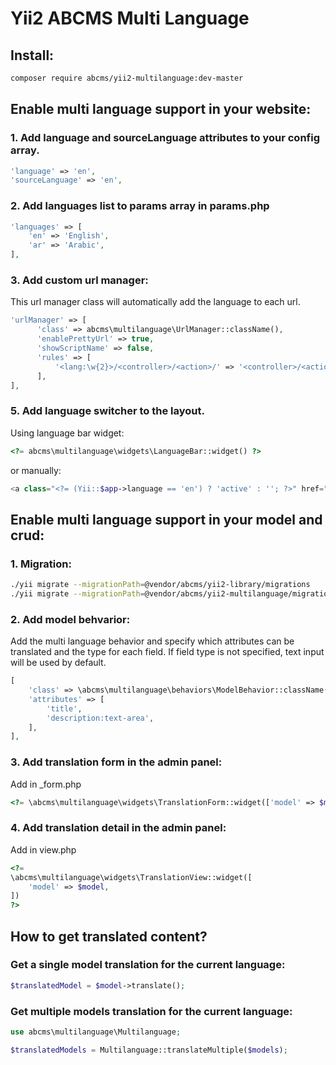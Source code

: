 # Yii2 ABCMS Multi Language 

## Install:
```bash
composer require abcms/yii2-multilanguage:dev-master
```

## Enable multi language support in your website:

### 1. Add language and sourceLanguage attributes to your config array.
```php
'language' => 'en',
'sourceLanguage' => 'en',
```

### 2. Add languages list to params array in params.php
```php
'languages' => [
    'en' => 'English',
    'ar' => 'Arabic',
],
```

### 3. Add custom url manager:
This url manager class will automatically add the language to each url.
```php
'urlManager' => [
      'class' => abcms\multilanguage\UrlManager::className(),
      'enablePrettyUrl' => true,
      'showScriptName' => false,
      'rules' => [
          '<lang:\w{2}>/<controller>/<action>/' => '<controller>/<action>',
      ],
],
```

### 5. Add language switcher to the layout.
Using language bar widget:
```php
<?= abcms\multilanguage\widgets\LanguageBar::widget() ?>
```
or manually:
```php
<a class="<?= (Yii::$app->language == 'en') ? 'active' : ''; ?>" href="<?= Url::current(['lang' => 'en']) ?>">En</a>
```

## Enable multi language support in your model and crud:

### 1. Migration:
```bash
./yii migrate --migrationPath=@vendor/abcms/yii2-library/migrations
./yii migrate --migrationPath=@vendor/abcms/yii2-multilanguage/migrations
```

### 2. Add model behvarior:
Add the multi language behavior and specify which attributes can be translated and the type for each field. If field type is not specified, text input will be used by default.

```php
[
    'class' => \abcms\multilanguage\behaviors\ModelBehavior::className(),
    'attributes' => [
        'title',
        'description:text-area',
    ],
],
```

### 3. Add translation form in the admin panel:
Add in _form.php
```php
<?= \abcms\multilanguage\widgets\TranslationForm::widget(['model' => $model]) ?>
```

### 4. Add translation detail in the admin panel:
Add in view.php
```php
<?=
\abcms\multilanguage\widgets\TranslationView::widget([
    'model' => $model,
])
?>
```

## How to get translated content?

### Get a single model translation for the current language:
```php
$translatedModel = $model->translate();
```

### Get multiple models translation for the current language:
```php
use abcms\multilanguage\Multilanguage;

$translatedModels = Multilanguage::translateMultiple($models);
```

